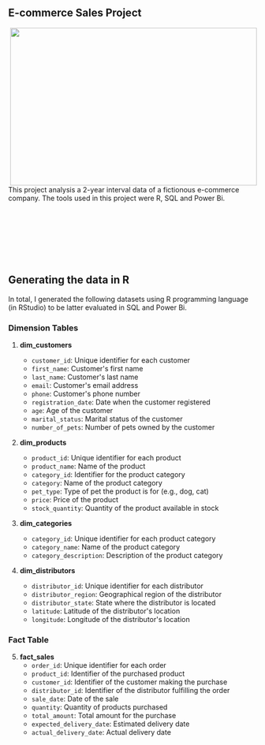 ## E-commerce Sales Project 
<img align="right" width="500" height="320" src="https://drive.google.com/uc?id=1dP7f8_ORmpAoVGIVIE5zeCCNPmubNNJJ">
This project analysis a 2-year interval data of a fictionous e-commerce company. The tools used in this project were R, SQL and Power Bi.

<br><br>
<br><br>
<br><br>

## Generating the data in R 

In total, I generated the following datasets using R programming language (in RStudio) to be latter evaluated in SQL and Power Bi. 

### Dimension Tables

1. **dim_customers**
   - `customer_id`: Unique identifier for each customer
   - `first_name`: Customer's first name
   - `last_name`: Customer's last name
   - `email`: Customer's email address
   - `phone`: Customer's phone number
   - `registration_date`: Date when the customer registered
   - `age`: Age of the customer
   - `marital_status`: Marital status of the customer
   - `number_of_pets`: Number of pets owned by the customer

2. **dim_products**
   - `product_id`: Unique identifier for each product
   - `product_name`: Name of the product
   - `category_id`: Identifier for the product category
   - `category`: Name of the product category
   - `pet_type`: Type of pet the product is for (e.g., dog, cat)
   - `price`: Price of the product
   - `stock_quantity`: Quantity of the product available in stock

3. **dim_categories**
   - `category_id`: Unique identifier for each product category
   - `category_name`: Name of the product category
   - `category_description`: Description of the product category

4. **dim_distributors**
   - `distributor_id`: Unique identifier for each distributor
   - `distributor_region`: Geographical region of the distributor
   - `distributor_state`: State where the distributor is located
   - `latitude`: Latitude of the distributor's location
   - `longitude`: Longitude of the distributor's location

### Fact Table

5. **fact_sales**
   - `order_id`: Unique identifier for each order
   - `product_id`: Identifier of the purchased product
   - `customer_id`: Identifier of the customer making the purchase
   - `distributor_id`: Identifier of the distributor fulfilling the order
   - `sale_date`: Date of the sale
   - `quantity`: Quantity of products purchased
   - `total_amount`: Total amount for the purchase
   - `expected_delivery_date`: Estimated delivery date
   - `actual_delivery_date`: Actual delivery date

